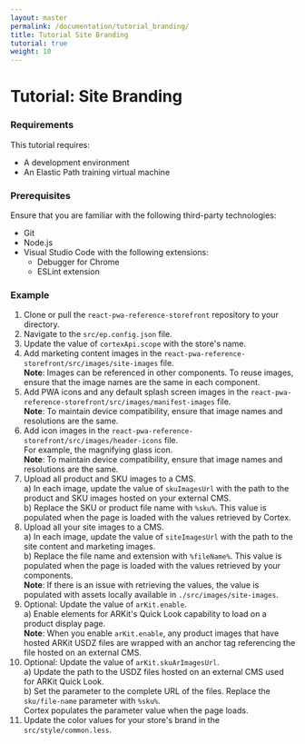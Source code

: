 ```yaml
---
layout: master
permalink: /documentation/tutorial_branding/
title: Tutorial Site Branding
tutorial: true
weight: 10
---
```

# Tutorial: Site Branding

### Requirements

This tutorial requires:
* A development environment
* An Elastic Path training virtual machine

### Prerequisites

Ensure that you are familiar with the following third-party technologies:
* Git
* Node.js
* Visual Studio Code with the following extensions:
    * Debugger for Chrome
    * ESLint extension

### Example

1. Clone or pull the `react-pwa-reference-storefront` repository to your directory.
2. Navigate to the `src/ep.config.json` file.
3. Update the value of `cortexApi.scope` with the store's name.
4. Add marketing content images in the `react-pwa-reference-storefront⁩/src⁩/images⁩/site-images` file. <br>
    **Note**: Images can be referenced in other components. To reuse images, ensure that the image names are the same in each component.<br>
5. Add PWA icons and any default splash screen images in the `react-pwa-reference-storefront⁩/src⁩/images⁩/manifest-images` file. <br>
    **Note**: To maintain device compatibility, ensure that image names and resolutions are the same. <br>
6. Add icon images in the `react-pwa-reference-storefront⁩/src⁩/images⁩/header-icons` file. <br> For example, the magnifying glass icon.<br>
    **Note**: To maintain device compatibility, ensure that image names and resolutions are the same. <br>
7. Upload all product and SKU images to a CMS. <br>
    a) In each image, update the value of `skuImagesUrl` with the path to the product and SKU images hosted on your external CMS. <br>
    b) Replace the SKU or product file name with `%sku%`. This value is populated when the page is loaded with the values retrieved by Cortex. <br>
8. Upload all your site images to a CMS. <br>
    a) In each image, update the value of `siteImagesUrl` with the path to the site content and marketing images.<br>
    b) Replace the file name and extension with `%fileName%`. This value is populated when the page is loaded with the values retrieved by your components. <br> 
    **Note**: If there is an issue with retrieving the values, the value is populated with assets locally available in `./src/images/site-images`. <br>
9. Optional: Update the value of `arKit.enable`. <br>
    a) Enable elements for ARKit's Quick Look capability to load on a product display page.<br>
    **Note**: When you enable `arKit.enable`, any product images that have hosted ARKit USDZ files are wrapped with an anchor tag referencing the file hosted on an external CMS.<br>
10. Optional: Update the value of `arKit.skuArImagesUrl`. <br>
    a) Update the path to the USDZ files hosted on an external CMS used for ARKit Quick Look. <br>
    b) Set the parameter to the complete URL of the files. Replace the `sku/file-name` parameter with `%sku%`. <br>
    Cortex populates the parameter value when the page loads.<br>
11. Update the color values for your store's brand in the `src/style/common.less`.<br>
